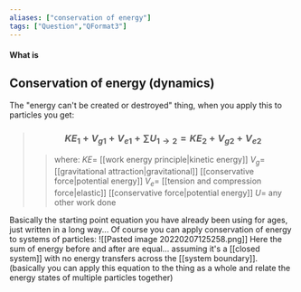 ```yaml
---
aliases: ["conservation of energy"]
tags: ["Question","QFormat3"]
---
```


#### What is
## Conservation of energy (dynamics)
The "energy can't be created or destroyed" thing, when you apply this to particles you get:
> ### $$ KE_{1} + V_{g1} + V_{e1} + \sum\limits U_{1\to 2} = KE_{2} + V_{g2} + V_{e2} $$ 
>> where:
>> $KE=$ [[work energy principle|kinetic energy]]
>> $V_{g}=$ [[gravitational attraction|gravitational]] [[conservative force|potential energy]]
>> $V_{e}=$ [[tension and compression force|elastic]] [[conservative force|potential energy]]
>> $U=$ any other work done

Basically the starting point equation you have already been using for ages, just written in a long way...
Of course you can apply conservation of energy to systems of particles:
![[Pasted image 20220207125258.png]]
Here the sum of energy before and after are equal... assuming it's a [[closed system]] with no energy transfers across the [[system boundary]]. (basically you can apply this equation to the thing as a whole and relate the energy states of multiple particles together)